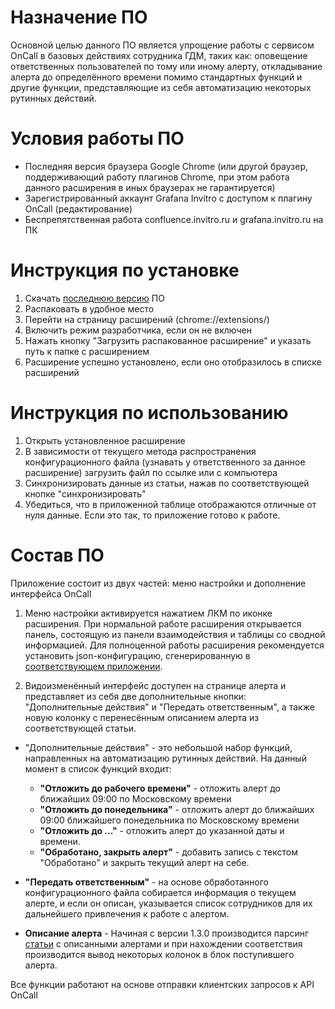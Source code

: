 
# Назначение ПО

Основной целью данного ПО является упрощение работы с сервисом OnCall в базовых действиях сотрудника ГДМ, таких как: оповещение ответственных пользователей по тому или иному алерту, откладывание алерта до определённого времени помимо стандартных функций и другие функции, представляющие из себя автоматизацию некоторых рутинных действий.

# Условия работы ПО

- Последняя версия браузера Google Chrome (или другой браузер, поддерживающий работу плагинов Chrome, при этом работа данного расширения в иных браузерах не гарантируется)
- Зарегистрированный аккаунт Grafana Invitro с доступом к плагину OnCall (редактирование)
- Беспрепятственная работа confluence.invitro.ru и grafana.invitro.ru на ПК

# Инструкция по установке
1. Скачать [последнюю версию](https://github.com/delka-inv/OnCall-clientApp/releases/latest) ПО 
2. Распаковать в удобное место
3. Перейти на страницу расширений (chrome://extensions/)
4. Включить режим разработчика, если он не включен
5. Нажать кнопку "Загрузить распакованное расширение" и указать путь к папке с расширением
6. Расширение успешно установлено, если оно отобразилось в списке расширений

# Инструкция по использованию
1. Открыть установленное расширение
2. В зависимости от текущего метода распространения конфигурационного файла (узнавать у ответственного за данное расширение) загрузить файл по ссылке или с компьютера
3. Синхронизировать данные из статьи, нажав по соответствующей кнопке "синхронизировать"
4. Убедиться, что в приложенной таблице отображаются отличные от нуля данные. Если это так, то приложение готово к работе.

# Состав ПО
Приложение состоит из двух частей: меню настройки и дополнение интерфейса OnCall

1. Меню настройки активируется нажатием ЛКМ по иконке расширения. При нормальной работе расширения открывается панель, состоящую из панели взаимодействия и таблицы со сводной информацией. Для полноценной работы расширения рекомендуется установить json-конфигурацию, сгенерированную в [соответствующем приложении](https://github.com/delka-inv/OnCall-fileCreator).

2. Видоизменённый интерфейс доступен на странице алерта и представляет из себя две дополнительные кнопки: "Дополнительные действия" и "Передать ответственным", а также новую колонку с перенесённым описанием алерта из соответствующей статьи.
 - "Дополнительные действия" - это небольшой набор функций, направленных на автоматизацию рутинных действий. На данный момент в список функций входит:
    + **"Отложить до рабочего времени"** - отложить алерт до ближайших 09:00 по Московскому времени
    + **"Отложить до понедельника"** - отложить алерт до ближайших 09:00 ближайшего понедельника по Московскому времени
    + **"Отложить до ..."** - отложить алерт до указанной даты и времени.
    + **"Обработано, закрыть алерт"** - добавить запись с текстом "Обработано" и закрыть текущий алерт на себе.

 - **"Передать ответственным"** - на основе обработанного конфигурационного файла собирается информация о текущем алерте, и если он описан, указывается список сотрудников для их дальнейшего привлечения к работе с алертом.

- **Описание алерта** - Начиная с версии 1.3.0 производится парсинг [статьи](https://confluence.invitro.ru/pages/viewpage.action?pageId=178651215) с описанными алертами и при нахождении соответствия производится вывод некоторых колонок в блок поступившего алерта.

 Все функции работают на основе отправки клиентских запросов к API OnCall

